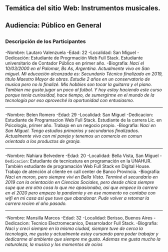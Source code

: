 ## Temática del sitio Web: Instrumentos musicales. 
## Audiencia: Público en General
## 
<!-- ¿Cómo ajustaremos nuestra oferta a ese público? -->

### Descripción de los Participantes 

-Nombre: Lautaro Valenzuela
-Edad: 22
-Localidad: San Miguel
-Dedicación: Estudiante de Progrmación Web Full Stack. Estudiante universitario de Contador Público en primer año.
-Biografia: *Nací el 10/03/2000 en el Palomar, Bs As, Argentina. Actualmente vivo en San miguel. Mi educación alcanzada es: Secundario Técnico finalizado en 2019, titulo Maestro Mayor de obras. Estudie 2 años en un conservatorio de musica pero no lo finalizé. Mis hobbies son tocar la guitarra y el piano. Tambien me gusta jugar un poco al futbol.
Y hoy estoy haciendo este curso porque tenía curiosidad, hace tiempo, de sumergirme en el mundo de la tecnología por eso aproveché la oportunidad con entusiasmo.*

___

-Nombre: Belen Romero
-Edad: 29
-Localidad: San Miguel
-Dedicacion: Estudiante de Programacion Web Full Stack. Estudiante de la carrera Lic. en Psicologia, primer año. Trabajo en un negocio propio.
-Biografia: *Naci en San Miguel. Tengo estudios primarios y secundarios finalizados. Actualmente vivo con mi pareja y tenemos un comercio en comun orientado a los productos de granja.*

___

-Nombre: Nahiara Belvedere
-Edad: 20
-Localidad: Bella Vista, San Miguel
-`Dedicacion`: Estudiante de tecnicatura en programación en la UNAHUR. También estudiante de programación Web Full Stack en Digital House. Trabajo de atención al cliente en call center de Banco Provincia.
-Biografia: *Naci en moron, pero siempre vivi en Bella Vista. Terminé el secundario en 2019 con la orientación en Ciencias Sociales, pero desde chica siempre supe que era otra cosa lo que me apasionaba, asi que empece la carrera en el 2020 pero empezo la pandemia y en ese momento no contaba con wifi en mi casa asi que tuve que abandonar. Pude volver a retomar la carrera recien el año pasado.*

___

-Nombre: Mansilla Marcos
-Edad: 32
-Localidad: Berisso, Buenos Aires
-Dedicacion: Tecnico Electromecanico, Desarrolador Full Stack.
-Biografia: *Naci y creci siempre en la misma ciudad, siempre tuve de cerca la tecnologia, me gusta y actualmente estoy cursando para poder trabajar y dedicarme al ambiente que siempre me gusto. Ademas me gusta mucho la naturaleza, la musica y los momentos de ocios*
















